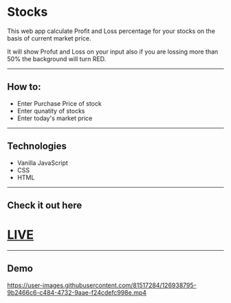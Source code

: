 


# Stocks
This web app calculate Profit and Loss percentage for your stocks on the basis of current market price.

It will show Profut and Loss on your input also if you are lossing more than 50% the background will turn RED.

***
## How to: 
- Enter Purchase Price of stock
- Enter qunatity of stocks
- Enter today's market price

***
## Technologies
- Vanilla JavaScript
- CSS
- HTML
***
## Check it out here
# [LIVE](https://stocksbyvanshsharma.netlify.app/)

****
## Demo


https://user-images.githubusercontent.com/81517284/126938795-9b2466c6-c484-4732-9aae-f24cdefc998e.mp4
